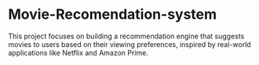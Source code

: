 # Movie-Recomendation-system
This project focuses on building a recommendation engine that suggests movies to users based on their viewing preferences, inspired by real-world applications like Netflix and Amazon Prime.
